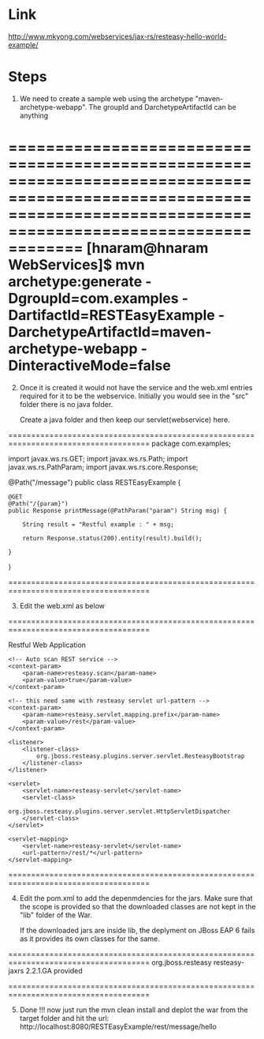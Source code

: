 Link
====

http://www.mkyong.com/webservices/jax-rs/resteasy-hello-world-example/

Steps
======


1. We need to create a sample web using the archetype "maven-archetype-webapp". The groupId and DarchetypeArtifactId can be anything

====================================================================================================================================================================
[hnaram@hnaram WebServices]$ mvn archetype:generate -DgroupId=com.examples -DartifactId=RESTEasyExample -DarchetypeArtifactId=maven-archetype-webapp -DinteractiveMode=false
====================================================================================================================================================================


2. Once it is created it would not have the service and the web.xml entries required for it to be the webservice. Initially you would see in the "src" folder there is no java folder.


   Create a java folder and then keep our servlet(webservice) here. 

=====================================================================================
package com.examples;

import javax.ws.rs.GET;
import javax.ws.rs.Path;
import javax.ws.rs.PathParam;
import javax.ws.rs.core.Response;

@Path("/message")
public class RESTEasyExample {

	@GET
	@Path("/{param}")
	public Response printMessage(@PathParam("param") String msg) {

		String result = "Restful example : " + msg;

		return Response.status(200).entity(result).build();

	}

}
   
=====================================================================================

3. Edit the web.xml as below


=====================================================================================

<web-app id="WebApp_ID" version="2.4"
	xmlns="http://java.sun.com/xml/ns/j2ee" 
	xmlns:xsi="http://www.w3.org/2001/XMLSchema-instance"
	xsi:schemaLocation="http://java.sun.com/xml/ns/j2ee 
	http://java.sun.com/xml/ns/j2ee/web-app_2_4.xsd">
	<display-name>Restful Web Application</display-name>

	<!-- Auto scan REST service -->
	<context-param>
		<param-name>resteasy.scan</param-name>
		<param-value>true</param-value>
	</context-param>
	
	<!-- this need same with resteasy servlet url-pattern -->
	<context-param>
		<param-name>resteasy.servlet.mapping.prefix</param-name>
		<param-value>/rest</param-value>
	</context-param>

	<listener>
		<listener-class>
			org.jboss.resteasy.plugins.server.servlet.ResteasyBootstrap
		</listener-class>
	</listener>
	
	<servlet>
		<servlet-name>resteasy-servlet</servlet-name>
		<servlet-class>
			org.jboss.resteasy.plugins.server.servlet.HttpServletDispatcher
		</servlet-class>
	</servlet>
     
	<servlet-mapping>
		<servlet-name>resteasy-servlet</servlet-name>
		<url-pattern>/rest/*</url-pattern>
	</servlet-mapping>

</web-app>

=====================================================================================



4. Edit the pom.xml to add the depenmdencies for the jars. Make sure that the scope is provided so that the downloaded classes are not kept in the "lib" folder of the War.

   If the downloaded jars are inside lib, the deplyment on JBoss EAP 6 fails as it provides its own classes for the same.

=====================================================================================
          	<dependency>
			<groupId>org.jboss.resteasy</groupId>
			<artifactId>resteasy-jaxrs</artifactId>
			<version>2.2.1.GA</version>
                        <scope>provided</scope>
		</dependency>

=====================================================================================

5. Done !!! now just run the mvn clean install and deplot the war from the target folder and hit the url: http://localhost:8080/RESTEasyExample/rest/message/hello
